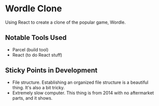 # Wordle Clone

Using React to create a clone of the popular game, Wordle.

## Notable Tools Used

- Parcel (build tool)
- React (to do React stuff)

## Sticky Points in Development

- File structure. Establishing an organized file structure is a beautiful thing. It's also a bit tricky.
- Extremely slow computer. This thing is from 2014 with no aftermarket parts, and it shows.
